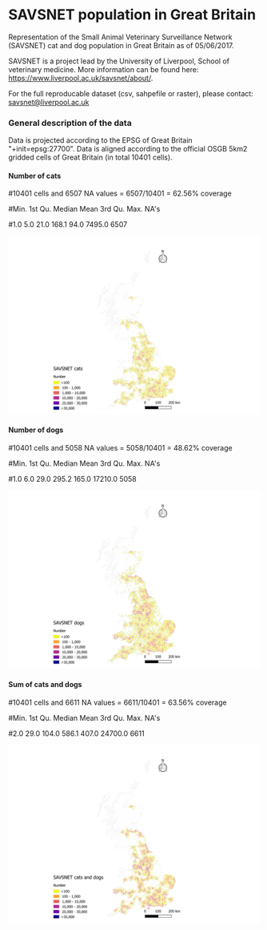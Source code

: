# SAVSNET population in Great Britain

Representation of the Small Animal Veterinary Surveillance Network (SAVSNET) cat and dog population in Great Britain as of 05/06/2017. 

SAVSNET is a project lead by the University of Liverpool, School of veterinary medicine. More information can be found here: https://www.liverpool.ac.uk/savsnet/about/.

For the full reproducable dataset (csv, sahpefile or raster), please contact: savsnet@liverpool.ac.uk

### General description of the data
Data is projected according to the EPSG of Great Britain "+init=epsg:27700".
Data is aligned according to the official OSGB 5km2 gridded cells of Great Britain (in total 10401 cells).

#### Number of cats
#10401 cells and 6507 NA values = 6507/10401 = 62.56% coverage

#Min. 1st Qu.  Median    Mean 3rd Qu.    Max.    NA's 

#1.0     5.0    21.0   168.1    94.0  7495.0    6507 

![Distribution and number of cats of the SAVSNET network](https://github.com/arsevska/savsnet-population/blob/master/cats_savsnet_number.png?raw=true)

#### Number of dogs
#10401 cells and 5058 NA values = 5058/10401 = 48.62% coverage

#Min. 1st Qu.  Median    Mean 3rd Qu.    Max.    NA's 

#1.0     6.0    29.0   295.2   165.0 17210.0    5058 

![Distribution and number of dogs of the SAVSNET network](https://github.com/arsevska/savsnet-population/blob/master/dogs_savsnet_number.png?raw=true)

#### Sum of cats and dogs

#10401 cells and 6611 NA values = 6611/10401 = 63.56% coverage

#Min. 1st Qu.  Median    Mean 3rd Qu.    Max.    NA's 

#2.0    29.0   104.0   586.1   407.0 24700.0    6611 

![Distribution and number of cats and dogs together of the SAVSNET network](https://github.com/arsevska/savsnet-population/blob/master/cats_dogs_savsnet_number.png?raw=true)
